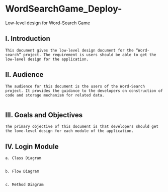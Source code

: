 # WordSearchGame_Deploy-
Low-level design for Word-Search Game  

## I. Introduction 
	This document gives the low-level design document for the “Word-search” project. The requirement is users should be able to get the low-level design for the application. 
## II. Audience 
	The audience for this document is the users of the Word-Search project. It provides the guidance to the developers on construction of code and storage mechanism for related data. 
		 
## III. Goals and Objectives 
	The primary objective of this document is that developers should get the love-level design for each module of the application. 
	
## IV. Login Module 
	a. Class Diagram  
	
    
	b. Flow Diagram 
	
	
	c. Method Diagram 
	
	
